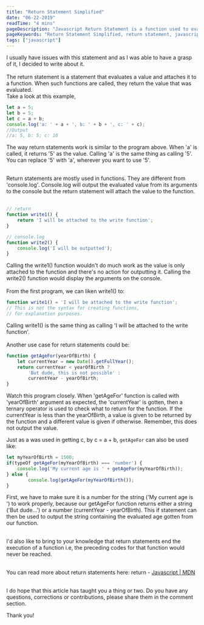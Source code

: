 ```yaml
---
title: "Return Statement Simplified"
date: "06-22-2019"
readTime: "4 mins"
pageDescription: "Javascript Return Statement is a function used to evaluate statements and attach the results to certain functions. When such functions are called, the evaluated (returned) value becomes the result"
pageKeywords: "Return Statement Simplified, return statement, javascript return, javascript return statement"
tags: ["javascript"]
---
```


I usually have issues with this statement and as I was able to have a grasp of it, I decided to write about it.
<br/><br/>
The return statement is a statement that evaluates a value and attaches it to a function. When such functions are called, they return the value that was evaluated.
<br>
Take a look at this example,
```javascript
let a = 5;
let b = 5;
let c = a + b;
console.log('a: ' + a + ', b: ' + b + ', c: ' + c);
//Output
//a: 5, b: 5; c: 10 
```

The way return statements work is similar to the program above. When 'a' is called, it returns '5' as the value. Calling 'a' is the same thing as calling '5'. You can replace '5' with 'a', wherever you want to use '5'.
<br/>
<br/>

Return statements are mostly used in functions. They are different from 'console.log'. Console.log will output the evaluated value from its arguments to the console but the return statement will attach the value to the function.
<br/><br/>

```javascript
// return
function write1() {
    return 'I will be attached to the write function';
}

// console.log
function write2() {
    console.log('I will be outputted');
}
```
Calling the write1() function wouldn't do much work as the value is only attached to the function and there's no action for outputting it. Calling the write2() function would display the arguments on the console.
<br/><br/>
From the first program, we can liken write1() to:
```javascript
function write1() = 'I will be attached to the write function';
// This is not the syntax for creating functions,
// for explanation purposes.
```
Calling write1() is the same thing as calling 'I will be attached to the write function'.
<br/><br/>
Another use case for return statements could be:
```javascript
function getAgeFor(yearOfBirth) {
    let currentYear = new Date().getFullYear();
    return currentYear < yearOfBirth ?
        'But dude, this is not possible' :
        currentYear - yearOfBirth;    
}
```
Watch this program closely. When 'getAgeFor' function is called with 'yearOfBirth' argument as expected, the 'currentYear' is gotten, then a ternary operator is used to check what to return for the function. If the currentYear is less than the yearOfBirth, a value is given to be returned by the function and a different value is given if otherwise. Remember, this does not output the value.

Just as a was used in getting c, by c = a + b, `getAgeFor` can also be used like:
```javascript
let myYearOfBirth = 1500;
if(typeOf getAgeFor(myYearOfBirth) === 'number') {
    console.log('My current age is ' + getAgeFor(myYearOfBirth));
} else {
        console.log(getAgeFor(myYearOfBirth());
}
```
First, we have to make sure it is a number for the string ('My current age is ') to work properly, because our getAgeFor function returns either a string ('But dude...') or a number (currentYear - yearOfBirth). This if statement can then be used to output the string containing the evaluated age gotten from our function.
			<br/><br/>

I'd also like to bring to your knowledge that return statements end the execution of a function i.e, the preceding codes for that function would never be reached.
<br/><br/>

You can read more about return statements here: return - <a href='https://developer.mozilla.org/en-US/docs/Web/JavaScript/Reference/Statements/return'>Javascript | MDN</a>
<br/><br/>

I do hope that this article has taught you a thing or two. Do you have any questions, corrections or contributions, please share them in the comment section.
<br/>

Thank you!
<br/><br/>